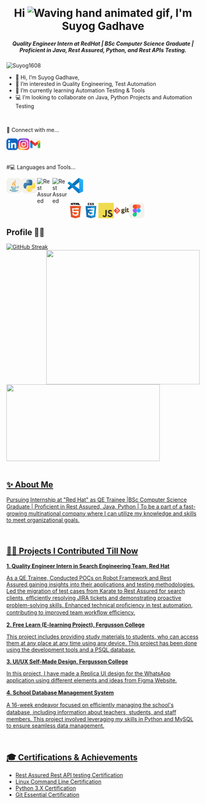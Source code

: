 <h1 align="center">Hi <img src="https://raw.githubusercontent.com/nixin72/nixin72/master/wave.gif"
         alt="Waving hand animated gif"
         height="45"
         width="45" />, I'm Suyog Gadhave</h1>
<h5 align="center">
Quality Engineer Intern at RedHat | BSc Computer Science Graduate | Proficient in Java, Rest Assured, Python, and Rest APIs Testing.
</h5>
<p align="left"> <img src="https://komarev.com/ghpvc/?username=Suyog1608&label=Profile%20views&color=0e75b6&style=flat" alt="Suyog1608" /> </p>
<p>

- 👋 Hi, I’m Suyog Gadhave,
- 👀 I’m interested in Quality Engineering, Test Automation
- 🌱 I’m currently learning Automation Testing & Tools
- 💻 I’m looking to collaborate on Java, Python Projects and Automation Testing
<br />

🔗 Connect with me...

[<img align="left" alt="# | LinkedIn" width="30px" src="https://github.com/tandpfun/skill-icons/blob/main/icons/LinkedIn.svg"/>](https://www.linkedin.com/in/suyog-gadhave-b7424b248/)
[<img align="left" alt="#" width="30px" src="https://github.com/tandpfun/skill-icons/blob/main/icons/Instagram.svg" />](https://www.instagram.com/gadhave_suyog/)
[<img align="left" alt="#" width="30px" src="https://github.com/tandpfun/skill-icons/blob/main/icons/Gmail-Light.svg" />](gadhavesuyog@gmail.com/)

<br />
<br />
<br />

#💻 Languages and Tools...

[<img align="left" alt="Java" width="40px" src="https://github.com/tandpfun/skill-icons/blob/main/icons/Java-Light.svg"/>](https://www.java.com/en/)
[<img align="left" alt="Python" width="40px" src="https://github.com/tandpfun/skill-icons/blob/main/icons/Python-Light.svg"/>](https://www.python.org)
[<img align="left" alt="Rest Assured" width="40px" src="https://rest-assured.io/img/logo-transparent.png"/>](https://rest-assured.io/)
[<img align="left" alt="Rest Assured" width="40px" src="https://upload.wikimedia.org/wikipedia/commons/e/e4/Robot-framework-logo.png"/>](https://robotframework.org/)
[<img align="left" alt="Visual Studio Code" width="40px" src="https://raw.githubusercontent.com/github/explore/80688e429a7d4ef2fca1e82350fe8e3517d3494d/topics/visual-studio-code/visual-studio-code.png" />](https://code.visualstudio.com/)

<br />
<br />
<br />

[<img align="left" alt="HTML5" width="40px" src="https://raw.githubusercontent.com/github/explore/80688e429a7d4ef2fca1e82350fe8e3517d3494d/topics/html/html.png" />](https://www.w3schools.com/html/)
[<img align="left" alt="CSS3" width="40px" src="https://raw.githubusercontent.com/github/explore/80688e429a7d4ef2fca1e82350fe8e3517d3494d/topics/css/css.png" />](https://www.html.com/)
[<img align="left" alt="JavaScript" width="40px" src="https://raw.githubusercontent.com/github/explore/80688e429a7d4ef2fca1e82350fe8e3517d3494d/topics/javascript/javascript.png" />](https://www.javascript.com/)
[<img align="left" alt="Git" width="40px" src="https://raw.githubusercontent.com/github/explore/80688e429a7d4ef2fca1e82350fe8e3517d3494d/topics/git/git.png" />](https://git-scm.com/)
[<img align="left" alt="Figma" width="40px" src="https://github.com/tandpfun/skill-icons/blob/main/icons/Figma-Light.svg" />](https://www.figma.com/)

<br />
<br />

## Profile 👀🎩
<a align= "center" href="https://github.com/Suyog1608">
<a href="https://git.io/streak-stats"><img src="https://github-readme-streak-stats.herokuapp.com?user=Suyog1608" alt="GitHub Streak" />
<img align="right" height="350" width="400" src="https://cdn.dribbble.com/users/2238041/screenshots/4763918/working.gif" />
</p>
<img height="200px" width="400" src="https://github-readme-stats.vercel.app/api?username=Suyog1608&count_private=true&theme=radical&show_icons=true" />

<br />
<br />

## ✨ About Me
Pursuing Internship at "Red Hat" as QE Trainee |BSc Computer Science Graduate | Proﬁcient in Rest Assured, Java, Python | To be a part of a fast-growing multinational company where I can utilize my knowledge and skills to meet organizational goals.

<br />

## 👨‍💻 Projects I Contributed Till Now
<p><b> 1. Quality Engineer Intern in Search Engineering Team, Red Hat </b></p>
<p> As a QE Trainee,
         Conducted POCs on Robot Framework and Rest Assured,gaining insights into their applications            and testing methodologies.
         Led the migration of test cases from Karate to Rest
         Assured for search clients, eﬃciently resolving JIRA
         tickets and demonstrating proactive problem-solving
         skills. Enhanced technical proﬁciency in test automation,
contributing to improved team workﬂow eﬃciency.</p> 

<p><b> 2. Free Learn (E-learning Project), Fergusson College </b></p>
<p> This project includes providing study materials to students, who can access them at any place at any time using any device. This project has been done using the development tools and a PSQL
database.</p> 

<p><b> 3. UI/UX Self-Made Design, Fergusson College </b></p>
<p> In this project, I have made a Replica UI design for the WhatsApp application using diﬀerent elements and ideas from Figma Website.</p> 

<p><b> 4. School Database Management System </b></p>
<p> A 16-week endeavor focused on eﬃciently managing the school's database, including information about teachers, students, and staﬀ members. This project involved leveraging my skills in Python and MySQL to ensure seamless data management.</p> 

<br />

## 🎓 Certifications & Achievements
- [Rest Assured Rest API testing Certification](https://www.linkedin.com/learning/certificates/37ecc9ca16032edc9777a708e89c5ac10b2b58ff0558504379c253b98f87284a)
- [Linux Command Line Certification](https://www.linkedin.com/learning/certificates/0ff93848d45fbd541be497ea1059be6345e533617570639aa9837b9851b42772)
- [Python 3.X Certification](https://www.simplilearn.com/free-python-programming-course-skillup?utm_source=shared-certificate&utm_medium=shared-course&utm_campaign=shared-certificate-course-promotion)
- [Git Essential Certification](https://www.linkedin.com/learning/certificates/128afa2c68b821356b7957ceb85514d43e42ff3801481f72ee8d845d509cf4cc)
<!---
Suyog1608/Suyog1608 is a ✨ special ✨ repository because its `README.md` (this file) appears on your GitHub profile.
You can click the Preview link to take a look at your changes.
--->

